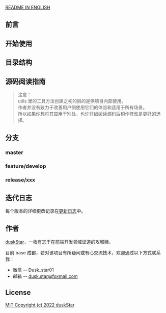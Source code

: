 [README IN ENGLISH](README-en.md)
  
## 前言
  

## 开始使用


## 目录结构


## 源码阅读指南
> 注意：  
> utils 里的工具方法创建之初的目的是供项目内部使用。  
> 作者并没有致力于改善用户侧使用它们的体验和适用于所有场景。  
> 所以如果你想将其应用于别处，也许仔细阅读源码后稍作修改是更好的选择。


## 分支
### master

### feature/develop

### release/xxx


## 迭代日志
每个版本的详细更改记录在[更新日志](CHANGELOG-zh.md)中。


## 作者
[duskStar](https://github.com/yufei-state)，一枚有志于在前端开发领域证道的攻城狮。  
  
目前 base 成都，若对该项目有所疑问或有心交流技术，欢迎通过以下方式联系我：  
+ 微信 -- Dusk_star01
+ 邮箱 -- dusk.star@foxmail.com


## License
[MIT Copyright (c) 2022 duskStar](https://github.com/yufei-state/frontend-lab/blob/master/LICENSE)